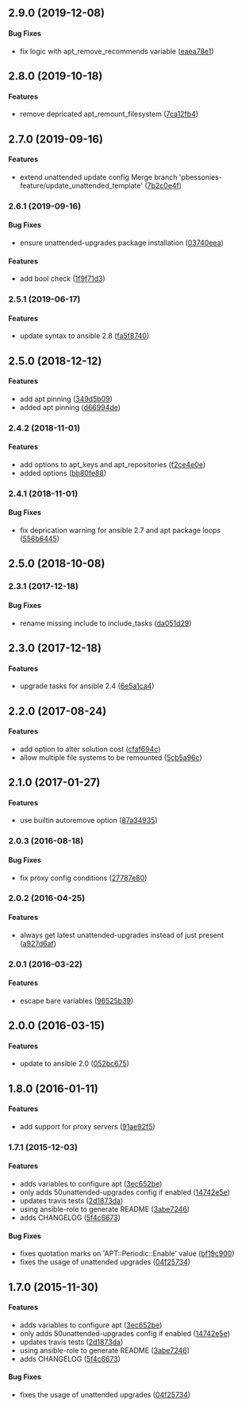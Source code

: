 <a name="2.9.0"></a>
## 2.9.0 (2019-12-08)


#### Bug Fixes

*   fix logic with apt_remove_recommends variable ([eaea78e1](https://github.com/weareinteractive/ansible-apt/commit/eaea78e1fb43f86b2a27db23ba121e805de8d835))



<a name="2.8.0"></a>
## 2.8.0 (2019-10-18)


#### Features

*   remove depricated apt_remount_filesystem ([7ca12fb4](https://github.com/weareinteractive/ansible-apt/commit/7ca12fb483e0cd8272589e5b1393e4c74611fb2a))



<a name="2.7.0"></a>
## 2.7.0 (2019-09-16)


#### Features

*   extend unattended update config Merge branch 'pbessonies-feature/update_unattended_template' ([7b2c0e4f](https://github.com/weareinteractive/ansible-apt/commit/7b2c0e4fadf07feb8ef3a97425a282b38315a44b))



<a name="2.6.1"></a>
### 2.6.1 (2019-09-16)


#### Bug Fixes

*   ensure unattended-upgrades package installation ([03740eea](https://github.com/weareinteractive/ansible-apt/commit/03740eea70fdf744256e708798ea048be22a2a9e))

#### Features

*   add bool check ([1f9f71d3](https://github.com/weareinteractive/ansible-apt/commit/1f9f71d32df59563ebb2fb40b82ddc2e916e9de8))



<a name="2.5.1"></a>
### 2.5.1 (2019-06-17)


#### Features

*   update syntax to ansible 2.8 ([fa5f8740](https://github.com/weareinteractive/ansible-apt/commit/fa5f87400d1d1db233bffcf8ced0b82c6460fd4d))



<a name="2.5.0"></a>
## 2.5.0 (2018-12-12)


#### Features

*   add apt pinning ([349d5b09](https://github.com/weareinteractive/ansible-apt/commit/349d5b09a9b90513da4b66829eca1172da692e96))
*   added apt pinning ([d66994de](https://github.com/weareinteractive/ansible-apt/commit/d66994de87a291cb5a2ebfe2ed4867e290ad68fb))



<a name="2.4.2"></a>
### 2.4.2 (2018-11-01)


#### Features

*   add options to apt_keys and apt_repositories ([f2ce4e0e](https://github.com/weareinteractive/ansible-apt/commit/f2ce4e0e6d41f539610adb34e0ac1093e482677c))
*   added options ([bb80fe88](https://github.com/weareinteractive/ansible-apt/commit/bb80fe8804ee2bac18065b89a8abcadc14f0ed9b))



<a name="2.4.1"></a>
### 2.4.1 (2018-11-01)


#### Bug Fixes

*   fix deprication warning for ansible 2.7 and apt package loops ([556b6445](https://github.com/weareinteractive/ansible-apt/commit/556b6445e748004846c6e16248d9d92b69afd0c3))



<a name="2.5.0"></a>
## 2.5.0 (2018-10-08)




<a name="2.3.1"></a>
### 2.3.1 (2017-12-18)


#### Bug Fixes

*   rename missing include to include_tasks ([da051d29](https://github.com/weareinteractive/ansible-apt/commit/da051d29e279e48061e7e6b41f504a00f1508b16))



<a name="2.3.0"></a>
## 2.3.0 (2017-12-18)


#### Features

*   upgrade tasks for ansible 2.4 ([6e5a1ca4](https://github.com/weareinteractive/ansible-apt/commit/6e5a1ca49a855e7c183446cb4a2d817d58bab59f))



<a name="2.2.0"></a>
## 2.2.0 (2017-08-24)


#### Features

*   add option to alter solution cost ([cfaf694c](https://github.com/weareinteractive/ansible-apt/commit/cfaf694c6ea921e6d6209db0e851c84dd35c8fe2))
*   allow multiple file systems to be remounted ([5cb5a96c](https://github.com/weareinteractive/ansible-apt/commit/5cb5a96cfbdce66f7b5f4d2f7716e1e30279ac98))



<a name="2.1.0"></a>
## 2.1.0 (2017-01-27)


#### Features

*   use builtin autoremove option ([87a34935](https://github.com/weareinteractive/ansible-apt/commit/87a34935874f78d4752f2557c9094496eb51a391))



<a name="2.0.3"></a>
### 2.0.3 (2016-08-18)


#### Bug Fixes

*   fix proxy config conditions ([27787e80](https://github.com/weareinteractive/ansible-apt/commit/27787e80dc805a828af35b7206aae835e9d8b0aa))



<a name="2.0.2"></a>
### 2.0.2 (2016-04-25)


#### Features

*   always get latest unattended-upgrades instead of just present ([a927d6af](https://github.com/weareinteractive/ansible-apt/commit/a927d6afbc0b35481c5eea3623cd5eebf7a3d415))



<a name="2.0.1"></a>
### 2.0.1 (2016-03-22)


#### Features

*   escape bare variables ([96525b39](https://github.com/weareinteractive/ansible-apt/commit/96525b393671352973d81abfcb942272f70dc6bd))



<a name="2.0.0"></a>
## 2.0.0 (2016-03-15)


#### Features

*   update to ansible 2.0 ([052bc675](https://github.com/weareinteractive/ansible-apt/commit/052bc675f01ded71c7bd9bd7e8154ecb2f600c4a))



<a name="1.8.0"></a>
## 1.8.0 (2016-01-11)


#### Features

*   add support for proxy servers ([91ae92f5](https://github.com/weareinteractive/ansible-apt/commit/91ae92f56e7f3fa2f9851adc03235d3985dd7b7e))



<a name="1.7.1"></a>
### 1.7.1 (2015-12-03)


#### Features

*   adds variables to configure apt ([3ec652be](https://github.com/weareinteractive/ansible-apt/commit/3ec652be9513b0d8b9b1bb7f317aa6a4c30256ff))
*   only adds 50unattended-upgrades config if enabled ([14742e5e](https://github.com/weareinteractive/ansible-apt/commit/14742e5ee87bf135edf8756ce9cd197ca65b346d))
*   updates travis tests ([2d1873da](https://github.com/weareinteractive/ansible-apt/commit/2d1873daec0e1b76e4bcafbb898ac63c4b12e91f))
*   using ansible-role to generate README ([3abe7246](https://github.com/weareinteractive/ansible-apt/commit/3abe72463af5d4d101570e233d497a96e910e4ea))
*   adds CHANGELOG ([5f4c6673](https://github.com/weareinteractive/ansible-apt/commit/5f4c66734445e239fb96faec557a6c5e708cd5b3))

#### Bug Fixes

*   fixes quotation marks on 'APT::Periodic::Enable' value ([bf19c900](https://github.com/weareinteractive/ansible-apt/commit/bf19c90034badb1173ad9b204d815d17cd33ba9d))
*   fixes the usage of unattended upgrades ([04f25734](https://github.com/weareinteractive/ansible-apt/commit/04f25734fa29aba48ec3f9461c9488785bfe8ae3))



<a name="1.7.0"></a>
## 1.7.0 (2015-11-30)


#### Features

*   adds variables to configure apt ([3ec652be](https://github.com/weareinteractive/ansible-apt/commit/3ec652be9513b0d8b9b1bb7f317aa6a4c30256ff))
*   only adds 50unattended-upgrades config if enabled ([14742e5e](https://github.com/weareinteractive/ansible-apt/commit/14742e5ee87bf135edf8756ce9cd197ca65b346d))
*   updates travis tests ([2d1873da](https://github.com/weareinteractive/ansible-apt/commit/2d1873daec0e1b76e4bcafbb898ac63c4b12e91f))
*   using ansible-role to generate README ([3abe7246](https://github.com/weareinteractive/ansible-apt/commit/3abe72463af5d4d101570e233d497a96e910e4ea))
*   adds CHANGELOG ([5f4c6673](https://github.com/weareinteractive/ansible-apt/commit/5f4c66734445e239fb96faec557a6c5e708cd5b3))

#### Bug Fixes

*   fixes the usage of unattended upgrades ([04f25734](https://github.com/weareinteractive/ansible-apt/commit/04f25734fa29aba48ec3f9461c9488785bfe8ae3))




